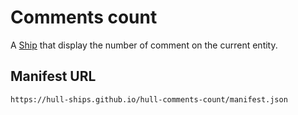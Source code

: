 Comments count
==============

A [Ship](http://hull.io/ships) that display the number of comment on the current
entity.

## Manifest URL

    https://hull-ships.github.io/hull-comments-count/manifest.json
